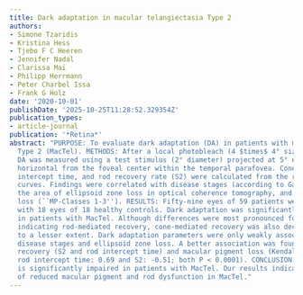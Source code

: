 ```yaml
---
title: Dark adaptation in macular telangiectasia Type 2
authors:
- Simone Tzaridis
- Kristina Hess
- Tjebo F C Heeren
- Jennifer Nadal
- Clarissa Mai
- Philipp Herrmann
- Peter Charbel Issa
- Frank G Holz
date: '2020-10-01'
publishDate: '2025-10-25T11:28:52.329354Z'
publication_types:
- article-journal
publication: '*Retina*'
abstract: "PURPOSE: To evaluate dark adaptation (DA) in patients with macular telangiectasia
  Type 2 (MacTel). METHODS: After a local photobleach (4 $times$ 4° size, 83% bleach),
  DA was measured using a test stimulus (2° diameter) projected at 5° eccentricity
  horizontal from the foveal center within the temporal parafovea. Cone plateau, rod
  intercept time, and rod recovery rate (S2) were calculated from the resulting DA
  curves. Findings were correlated with disease stages (according to Gass and Blodi),
  the area of ellipsoid zone loss in optical coherence tomography, and macular pigment
  loss (``MP-Classes 1-3''). RESULTS: Fifty-nine eyes of 59 patients were compared
  with 18 eyes of 18 healthy controls. Dark adaptation was significantly impaired
  in patients with MacTel. Although differences were most pronounced for parameters
  indicating rod-mediated recovery, cone-mediated recovery was also decreased, yet
  to a lesser extent. Dark adaptation parameters were only weakly associated with
  disease stages and ellipsoid zone loss. A better association was found between rod-mediated
  recovery (S2 and rod intercept time) and macular pigment loss (Kendall's tau for
  rod intercept time: 0.69 and S2: -0.51; both P < 0.0001). CONCLUSION: Dark adaptation
  is significantly impaired in patients with MacTel. Our results indicate an association
  of reduced macular pigment and rod dysfunction in MacTel."
---
```

